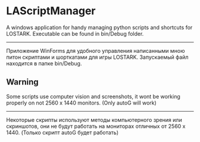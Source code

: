 # LAScriptManager
 
A windows application for handy managing python scripts and shortcuts for LOSTARK. Executable can be found in bin/Debug folder.
______________
Приложение WinForms для удобного управления написанными мною питон скриптами и шорткатами для игры LOSTARK. Запускаемый файл находится в папке bin/Debug.


## Warning

Some scripts use computer vision and screenshots, it wont be working properly on not 2560 x 1440 monitors. (Only autoG will work) 
______________
Некоторые скрипты используют методы компьютерного зрения или скриншотов, они не будут работать на мониторах отличных от 2560 x 1440. (Только скрипт autoG будет работать)
